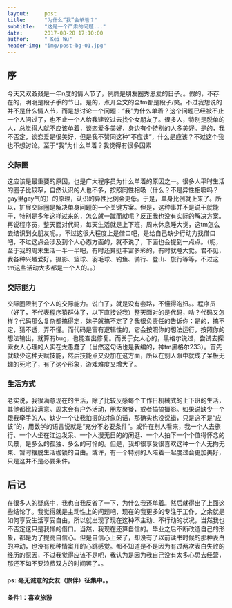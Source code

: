 ```yaml
---
layout:     post
title:      "为什么“我”会单着？"
subtitle:	"这是一个严肃的问题..."
date:       2017-08-28 17:10:00
author:     " Kei Wu"
header-img: "img/post-bg-01.jpg"
---
```


## 序
今天又双叒叕是一年n度的情人节了，例牌是朋友圈秀恩爱的日子。。假的，不存在的，明明是段子手的节日。是的，点开全文的全tm都是段子/笑。不过我想说的并不是什么情人节，而是想讨论一个问题：“我”为什么单着？这个问题已经被不止一个人问过了，也不止一个人给我建议过去找个女朋友了。很多人，特别是脱单的人，总觉得人就不应该单着，谈恋爱多美好，身边有个特别的人多美好。是的，我不否定，谈恋爱是很美好，但是我不赞同这种“不应该”，什么是应该？不过这个我也不想讨论。至于“我”为什么单着？我觉得有很多因素

### 交际圈
这应该是最重要的原因，也是广大程序员为什么单着的原因之一。很多人平时生活的圈子比较窄，自然认识的人也不多，按照同性相吸（什么？不是异性相吸吗？gay里gay气的）的原理，认识的异性比例会更低。于是，单身比例就上来了。所以，扩展交际圈是解决单身问题的一个关键方案。但是，这种事并不是说干就能干，特别是多年这样过来的，怎么就一蹴而就呢？反正我也没有实际的解决方案。再说程序员，整天面对代码，每天生活就是上下班，周末休息睡大觉，这tm怎么去结识到女朋友呢。。不过这很大程度上是借口吧，是给自己缺少行动力找借口吧，不过这点会涉及到个人心态方面的，就不说了，下面也会提到一点点。（呃，至于我的周末生活一半一半吧，有时还算挺丰富多彩的，有时就睡大觉。君不见，我各种兴趣爱好。摄影、篮球、羽毛球、钓鱼、骑行、登山、旅行等等，不过这tm这些活动大多都是一个人的。。）

### 交际能力
交际圈限制了个人的交际能力。说白了，就是没有套路，不懂得泡妞。。程序员（好了，不代表程序猿群体了，以下直接说我）整天面对的是代码，啥？代码又怎样？代码那么复杂都搞得定，妹子就搞不定了？我很负责任的告诉你：是的，搞不定，猜不透，弄不懂。而代码是富有逻辑性的，它会按照你的想法运行，按照你的想法输出，就算有bug，也能查出修复。而关于女人心的，黑格尔说过，尝试去探索女人心理的人实在太愚蠢了（当然这句话也是我编的，神tm黑格尔233）。首先就缺少这种天赋技能，然后技能点又没加在这方面，所以在别人眼中就成了呆板无趣的死宅了，有了这个形象，游戏难度又增大了。

### 生活方式
老实说，我很满意现在的生活，除了比较反感每个工作日机械式的上下班的生活，其他都比较满意。周末会有户外活动，朋友聚餐，或者搞搞摄影。如果说缺少一个跟我牵手的人、缺少一个让我拍摄的对象的话，那确实也没说错，只是这不是“应该”的，用数学的语言说就是“充分不必要条件”。或许在别人看来，我一个人去旅行、一个人坐在江边发呆、一个人漫无目的的闲逛、一个人拍下一个个值得怀念的风景，是多么的孤独、多么的可怜的。但是，我却很享受很喜欢这种一个人无拘无束、暂时摆脱生活枷锁的自由。或许，有一个特别的人陪着一起度过会更加美好，只是这并不是必要条件。

## 后记
在很多人的疑惑中，我也自我反省了一下，为什么我还单着。然后就得出了上面这些结论了。我觉得就是主动性上的问题吧，现在的我更多的专注于工作，之余就是如何享受生活享受自由，所以就出现了现在这种不主动、不行动的状况，当然我也不否定这只是我懒的借口。当然，我现在还算自信的。毕业之后不断改造自己的形象，都是为了提高自信心。但是自信心上来了，却没有了以前读书时候的那种表白的冲动，也没有那种情窦开的心跳感觉。都不知道是不是因为有过两次表白失败的经历的原因，不过我觉得应该不是吧，我认为是因为我自己没有太多心思去经营，那还不如不要浪费双方的时间罢了。。

#### ps: 毫无诚意的女友（旅伴）征集中。。
#### 条件1：喜欢旅游

